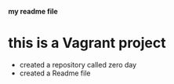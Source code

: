 **my readme file**
# this is a Vagrant project
* created a repository called zero day
* created a Readme file
